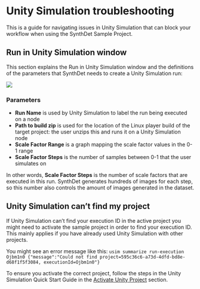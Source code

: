 # Unity Simulation troubleshooting
This is a guide for navigating issues in Unity Simulation that can block your workflow when using the SynthDet Sample Project.

## Run in Unity Simulation window

This section explains the Run in Unity Simulation window and the definitions of the parameters that SynthDet needs to create a Unity Simulation run:

<img src="images/USimRunWindow.PNG" align="middle"/>

### Parameters
* **Run Name** is used by Unity Simulation to label the run being executed on a node  
* **Path to build zip** is used for the location of the Linux player build of the target project: the user unzips this and runs it on a Unity Simulation node
* **Scale Factor Range** is a graph mapping the scale factor values in the 0-1 range
* **Scale Factor Steps** is the number of samples between 0-1 that the user simulates on

In other words, **Scale Factor Steps** is the number of scale factors that are executed in this run. SynthDet generates hundreds of images for each step, so this number also controls the amount of images generated in the dataset.

## Unity Simulation can’t find my project
If Unity Simulation can’t find your execution ID in the active project you might need to activate the sample project in order to find your execution ID. This mainly applies if you have already used Unity Simulation with other projects. 

You might see an error message like this:
`usim summarize run-execution Ojbm1n0
{"message":"Could not find project=595c36c6-a73d-4dfd-bd8e-d68f1f5f3084, executionId=Ojbm1n0"}`

To ensure you activate the correct project, follow the steps in the Unity Simulation Quick Start Guide in the  [Activate Unity Project](https://github.com/Unity-Technologies/Unity-Simulation-Docs/blob/master/doc/quickstart.md#activate-unity-project) section. 

